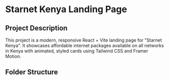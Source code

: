 # Starnet Kenya Landing Page

## Project Description
This project is a modern, responsive React + Vite landing page for "Starnet Kenya". It showcases affordable internet packages available on all networks in Kenya with animated, styled cards using Tailwind CSS and Framer Motion.

## Folder Structure
